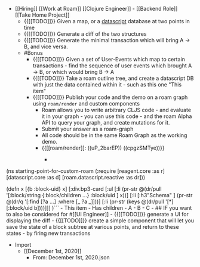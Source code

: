 - [[Hiring]] [[Work at Roam]] [[Clojure Engineer]] - [[Backend Role]] [[Take Home Project]]
    - {{[[TODO]]}} Given a map, or a [datascript](https://github.com/tonsky/datascript) database at two points in time
    - {{[[TODO]]}} Generate a diff of the two structures
    - {{[[TODO]]}} Generate the minimal transaction which will bring A -> B, and vice versa.
    - #Bonus 
        - {{[[TODO]]}} Given a set of User-Events which map to certain transactions - find the sequence of user events which brought A -> B, or which would bring B -> A
        - {{[[TODO]]}} Take a roam outline tree, and create a datascript DB with just the data contained within it  - such as this one "This item"
        - {{[[TODO]]}} Publish your code and the demo on a roam graph using `roam/render` and custom components
            - Roam allows you to write arbitrary CLJS code - and evaluate it in your graph - you can use this code - and the roam Alpha API to query your graph, and create mutations for it.
            - Submit your answer as a roam-graph
            - All code should be in the same Roam Graph as the working demo.
            - {{[[roam/render]]: ((uP_2barEP)) ((cpgzSMTye))}}
                - ```clojure
(ns starting-point-for-custom-roam
  (:require
   [reagent.core :as r]
   [datascript.core :as d]
   [roam.datascript.reactive :as dr]))

(defn x [{b :block-uid} x]
  	[:div.bp3-card 
     [:ul
     [:li (pr-str @(dr/pull '[:block/string {:block/children ...}
                              :block/uid 
                              ] x))]
      [:li [:h3"Schema" ]
       (pr-str @(dr/q 
                     '[:find [?a ...]
                       :where [_ ?a _]]))]
     [:li (pr-str (keys @(dr/pull '[*] [:block/uid b])))]]]
  )```
            - This item
                - Has children
                    - A
                    - B
                    - C
        - ## IF you want to also be considered for  #[[UI Engineer]]
            - {{[[TODO]]}}  generate a UI for displaying the diff 
            - {{[[TODO]]}} create a simple component that will let you save the state of a block subtree at various points, and return to these states - by firing new transactions
- Import
    - [[December 1st, 2020]]
        - From: December 1st, 2020.json
